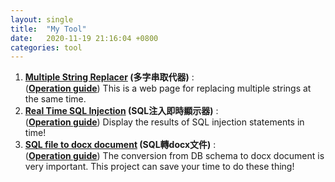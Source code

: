 ```yaml
---
layout: single
title:  "My Tool"
date:   2020-11-19 21:16:04 +0800
categories: tool
---
```

1. **[Multiple String Replacer][tool-multi-str-replace] (多字串取代器)** :  
(**[Operation guide][blog-multi-str-replace]**) This is a web page for replacing multiple strings at the same time. 
2. **[Real Time SQL Injection][tool-sql-injection-in-time] (SQL注入即時顯示器)** :  
(**[Operation guide][blog-sql-injection-in-time]**) Display the results of SQL injection statements in time!
3. **[SQL file to docx document][tool-mysql-sql-to-docx] (SQL轉docx文件)** :   
(**[Operation guide][blog-mysql-sql-to-docx]**) The conversion from DB schema to docx document is very important. This project can save your time to do these thing!

[tool-multi-str-replace]: https://weirenxue.github.io/multi-str-replace/
[blog-multi-str-replace]: https://wrxuecslearn.blogspot.com/2020/11/blog-post.html

[tool-sql-injection-in-time]: https://weirenxue.github.io/sql-injection-in-time/
[blog-sql-injection-in-time]: https://wrxuecslearn.blogspot.com/2020/11/sql-injection-sql.html


[tool-mysql-sql-to-docx]: https://github.com/weirenxue/mysql-sql-to-docx
[blog-mysql-sql-to-docx]: https://github.com/weirenxue/mysql-sql-to-docx